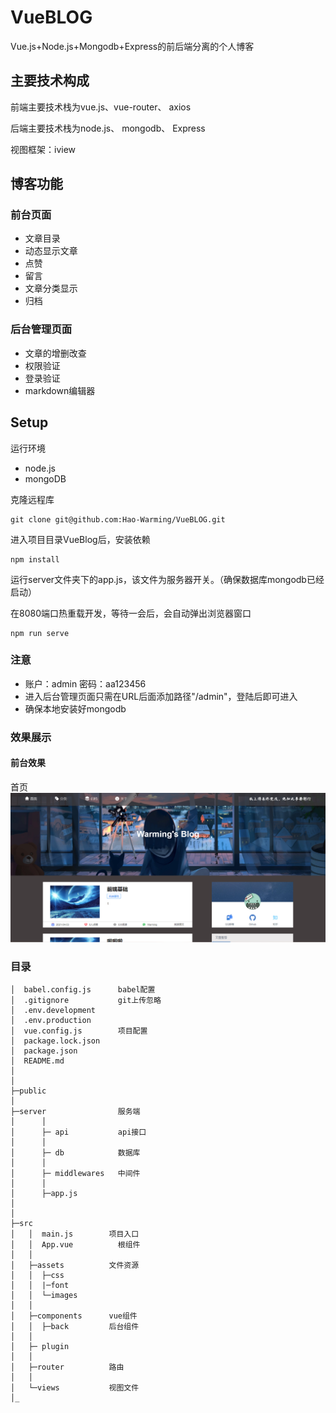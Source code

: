 # VueBLOG
 Vue.js+Node.js+Mongodb+Express的前后端分离的个人博客
 
 ## 主要技术构成
前端主要技术栈为vue.js、vue-router、 axios

后端主要技术栈为node.js、 mongodb、 Express

视图框架：iview

## 博客功能
### 前台页面
- 文章目录
- 动态显示文章
- 点赞
- 留言
- 文章分类显示
- 归档


### 后台管理页面
- 文章的增删改查
- 权限验证
- 登录验证
- markdown编辑器

## Setup

运行环境
- node.js
- mongoDB

克隆远程库
```
git clone git@github.com:Hao-Warming/VueBLOG.git
```
进入项目目录VueBlog后，安装依赖
```
npm install
```
运行server文件夹下的app.js，该文件为服务器开关。（确保数据库mongodb已经启动）

在8080端口热重载开发，等待一会后，会自动弹出浏览器窗口
```
npm run serve
```

### 注意
- 账户：admin 密码：aa123456
- 进入后台管理页面只需在URL后面添加路径"/admin"，登陆后即可进入
- 确保本地安装好mongodb


### 效果展示
#### 前台效果

首页
![主页](gitImages/1.png)



### 目录
```
│  babel.config.js      babel配置
│  .gitignore           git上传忽略
│  .env.development     
│  .env.production
│  vue.config.js        项目配置
│  package.lock.json
│  package.json
│  README.md
│  
│
├─public
│
├─server                服务端
│      │
│      ├─ api           api接口
│      │
│      ├─ db            数据库
│      │
│      ├─ middlewares   中间件
│      │
│      ├─app.js
│     
│
├─src
│   │  main.js        项目入口
│   │  App.vue          根组件
│   │
│   ├─assets          文件资源
│   │  ├─css
│   │  |─font
│   │  └─images
│   │
│   ├─components      vue组件
│   │  ├─back         后台组件
│   │
│   ├─ plugin        
│   │
│   ├─router          路由
│   │
│   └─views           视图文件
│_
```
